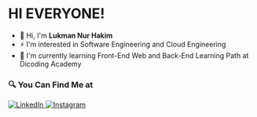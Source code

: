 # HI EVERYONE! 
- 👋 Hi, I'm **Lukman Nur Hakim**
- ⚡ I'm interested in Software Engineering and Cloud Engineering 
- 💬 I'm currently learning Front-End Web and Back-End Learning Path at Dicoding Academy

### 🔍 You Can Find Me at 
<p> 
  <a href="https://www.linkedin.com/in/lukman-nur-hakim" target="_blank">
    <img alt="LinkedIn" src="https://img.shields.io/badge/linkedin-%230077B5.svg?&style=for-the-badge&logo=linkedin&logoColor=white" />
  </a> 
  <a href="https://www.instagram.com/luqmannur_h/" target="_blank">
    <img alt="Instagram" src="https://img.shields.io/badge/instagram-%23E4405F.svg?&style=for-the-badge&logo=instagram&logoColor=white" />
  </a> 
</p>
